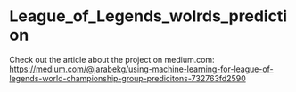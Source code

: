# League_of_Legends_wolrds_prediction

Check out the article about the project on medium.com: https://medium.com/@jarabekg/using-machine-learning-for-league-of-legends-world-championship-group-predicitons-732763fd2590
